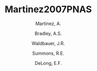 ---
layout: publication
title: Martinez2007PNAS
category: journalpub
author: 
 - Martinez, A. 
 - Bradley, A.S. 
 - Waldbauer, J.R. 
 - Summons, R.E. 
 - DeLong, E.F. 
pubtitle:  "Proteorhodopsin photosystem gene expression enables photophosphorylation in a heterologous host"
journal: Proceedings of the National Academy of Sciences 
volume: 104 
number: 13 
pages: 5590-5595 
year: 2007
---
